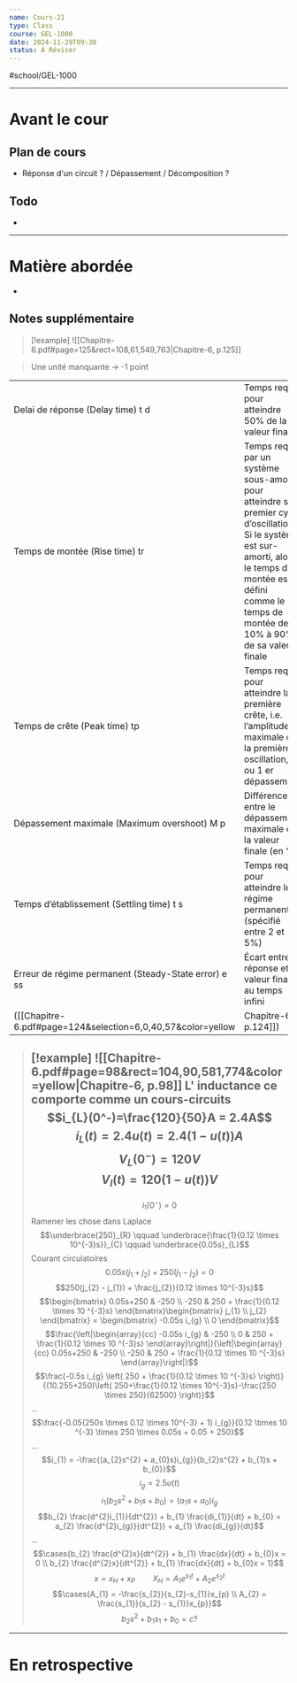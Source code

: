 ---name: Cours-21
type: Class
course: GEL-1000
date: 2024-11-29T09:30
status: À Réviser
---
#school/GEL-1000  
*** 
# Avant le cour
## Plan de cours
- Réponse d'un circuit ? / Dépassement / Décomposition ?

## Todo
- 

---
# Matière abordée

- 

## Notes supplémentaire

> [!example] 
> ![[Chapitre-6.pdf#page=125&rect=108,61,549,763|Chapitre-6, p.125]]
> 

> Une unité manquante  $\to$ -1 point

|                                                      |                                                                                                                                                                                                                      |
| ---------------------------------------------------- | -------------------------------------------------------------------------------------------------------------------------------------------------------------------------------------------------------------------- |
| Delai de réponse (Delay time) t d                    | Temps requis pour atteindre 50% de la valeur finale                                                                                                                                                                  |
| Temps de montée (Rise time) tr                       | Temps requis par un système sous-amorti, pour atteindre son premier cycle d’oscillation. Si le système est sur-amorti, alors le temps de montée est défini comme le temps de montée de 10% à 90% de sa valeur finale |
| Temps de crête (Peak time) tp                        | Temps requis pour atteindre la première crête, i.e. l’amplitude maximale de la première oscillation, ou 1 er dépassement                                                                                             |
| Dépassement maximale (Maximum overshoot) M p         | Différence entre le dépassement maximale et la valeur finale (en %)                                                                                                                                                  |
| Temps d’établissement (Settling time) t s            | Temps requis pour atteindre le régime permanent (spécifié entre 2 et 5%)                                                                                                                                             |
| Erreur de régime permanent (Steady-State error) e ss | Écart entre la réponse et la valeur finale au temps infini                                                                                                                                                           |
([[Chapitre-6.pdf#page=124&selection=6,0,40,57&color=yellow|Chapitre-6, p.124]])

> [!example] 
> ![[Chapitre-6.pdf#page=98&rect=104,90,581,774&color=yellow|Chapitre-6, p.98]]
> L' inductance ce comporte comme un cours-circuits
> $$i_{L}(0^-)=\frac{120}{50}A = 2.4A$$
> $$i_{L}(t) = 2.4u(t) = 2.4(1-u(t))A$$
> $$V_{L}(0^-)=120V$$
> $$V_{l}(t)=120(1-u(t))V$$
> ----
> $$i_{1}(0^-)=0$$
> Ramener les chose dans Laplace
> $$\underbrace{250}_{R} \qquad \underbrace{\frac{1}{0.12 \times 10^{-3}s}}_{C} \qquad \underbrace{0.05s}_{L}$$
> Courant circulatoires
> $$0.05s(j_{1} + j_{2}) + 250 (j_{1} - j_{2}) = 0$$
> $$250(j_{2} - j_{1}) + \frac{j_{2}}{0.12 \times 10^{-3}s}$$
> $$\begin{bmatrix} 0.05s+250 & -250 \\ -250 & 250 + \frac{1}{0.12 \times 10 ^{-3}s} \end{bmatrix}\begin{bmatrix} j_{1} \\ j_{2} \end{bmatrix} = \begin{bmatrix} -0.05s i_{g} \\ 0 \end{bmatrix}$$
> $$\frac{\left|\begin{array}{cc} -0.05s i_{g} & -250 \\ 0 & 250 + \frac{1}{0.12 \times 10 ^{-3}s} \end{array}\right|}{\left|\begin{array}{cc} 0.05s+250 & -250 \\ -250 & 250 + \frac{1}{0.12 \times 10 ^{-3}s} \end{array}\right|}$$
> $$\frac{-0.5s i_{g} \left( 250 + \frac{1}{0.12 \times 10 ^{-3}s} \right)}{(10.255+250)\left( 250+\frac{1}{0.12 \times 10^{-3}s}-\frac{250 \times 250}{62500} \right)}$$
> ...
> $$\frac{-0.05(250s \times 0.12 \times 10^{-3} + 1) i_{g}}{0.12 \times 10 ^{-3} \times 250 \times 0.05s + 0.05 + 250}$$
> ...
> $$i_{1} = -\frac{(a_{2}s^{2} + a_{0}s)i_{g}}{b_{2}s^{2} + b_{1}s + b_{0}}$$
> $$i_{g} = 2.5u(t)$$
> $$i_{1}(b_{2}s^{2}+b_{1}s+b_{0}) = (a_{1}s + a_{0})i_{g}$$
> $$b_{2} \frac{d^{2}i_{1}}{dt^{2}} + b_{1} \frac{di_{1}}{dt} + b_{0} = a_{2} \frac{d^{2}i_{g}}{dt^{2}} + a_{1} \frac{di_{g}}{dt}$$
> ...
> $$\cases{b_{2} \frac{d^{2}x}{dt^{2}} + b_{1} \frac{dx}{dt} + b_{0}x = 0 \\ b_{2} \frac{d^{2}x}{dt^{2}} + b_{1} \frac{dx}{dt} + b_{0}x = 1}$$
> $$x = x_{H}+x_{P} \qquad X_{H} = A_{1}e^{s_{1}t}+A_{2}e^{s_{2}t}$$
> $$\cases{A_{1} = -\frac{s_{2}}{s_{2}-s_{1}}x_{p} \\ A_{2} = \frac{s_{1}}{s_{2} - s_{1}}x_{p}}$$
> $$b_{2}s^{2} + b_{1}s_{1} + b_{0} = c?$$

---
# En retrospective